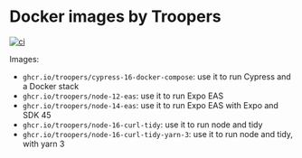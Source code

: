 # Docker images by Troopers

[![ci](https://github.com/Troopers/docker-images-ghcr/actions/workflows/push.yaml/badge.svg)](https://github.com/Troopers/docker-images-ghcr/actions/workflows/push.yaml)

Images:

- `ghcr.io/troopers/cypress-16-docker-compose`: use it to run Cypress and a Docker stack
- `ghcr.io/troopers/node-12-eas`: use it to run Expo EAS
- `ghcr.io/troopers/node-14-eas`: use it to run Expo EAS with Expo and SDK 45
- `ghcr.io/troopers/node-16-curl-tidy`: use it to run node and tidy
- `ghcr.io/troopers/node-16-curl-tidy-yarn-3`: use it to run node and tidy, with yarn 3
